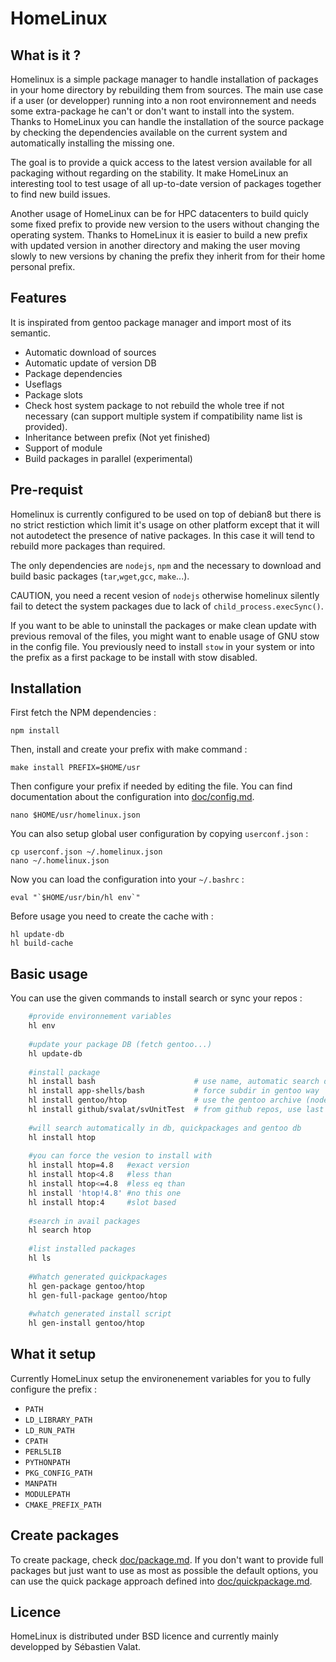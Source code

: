 HomeLinux
=========


What is it ?
------------

Homelinux is a simple package manager to handle installation of packages in your home directory by rebuilding them from sources.
The main use case if a user (or developper) running into a non root environnement and needs some extra-package he can't or don't want
to install into the system. Thanks to HomeLinux you can handle the installation of the source package by checking the dependencies
available on the current system and automatically installing the missing one.

The goal is to provide a quick access to the latest version available for all packaging without regarding on the stability.
It make HomeLinux an interesting tool to test usage of all up-to-date version of packages together to find new build issues.

Another usage of HomeLinux can be for HPC datacenters to build quicly some fixed prefix to provide new version to the users without
changing the operating system. Thanks to HomeLinux it is easier to build a new prefix with updated version in another directory
and making the user moving slowly to new versions by chaning the prefix they inherit from for their home personal prefix.

Features
--------

It is inspirated from gentoo package manager and import most of its semantic.

 * Automatic download of sources
 * Automatic update of version DB
 * Package dependencies
 * Useflags
 * Package slots
 * Check host system package to not rebuild the whole tree if not necessary
 (can support multiple system if compatibility name list is provided).
 * Inheritance between prefix (Not yet finished)
 * Support of module
 * Build packages in parallel (experimental)

Pre-requist
-----------

Homelinux is currently configured to be used on top of debian8 but there is no strict restiction which limit it's usage on other
platform except that it will not autodetect the presence of native packages. In this case it will tend to rebuild more packages
than required.

The only dependencies are `nodejs`, `npm` and the necessary to download and build basic packages (`tar`,`wget`,`gcc`, `make`...).

CAUTION, you need a recent vesion of `nodejs` otherwise homelinux silently fail to detect the
system packages due to lack of `child_process.execSync()`.

If you want to be able to uninstall the packages or make clean update with previous removal of the files, you might want to enable
usage of GNU stow in the config file. You previously need to install `stow` in your system or into the prefix as a first package to
be install with stow disabled.

Installation
------------

First fetch the NPM dependencies :

	npm install

Then, install and create your prefix with make command :

	make install PREFIX=$HOME/usr

Then configure your prefix if needed by editing the file. You can find documentation about the 
configuration into [doc/config.md](doc/config.md).

	nano $HOME/usr/homelinux.json

You can also setup global user configuration by copying `userconf.json` :

	cp userconf.json ~/.homelinux.json
	nano ~/.homelinux.json

Now you can load the configuration into your `~/.bashrc` :

	eval "`$HOME/usr/bin/hl env`"

Before usage you need to create the cache with :

	hl update-db
	hl build-cache

Basic usage
-----------

You can use the given commands to install search or sync your repos :

```sh
	#provide environnement variables
	hl env
	
	#update your package DB (fetch gentoo...)
	hl update-db
	
	#install package
	hl install bash                      # use name, automatic search db
	hl install app-shells/bash           # force subdir in gentoo way
	hl install gentoo/htop               # use the gentoo archive (nodeps)
	hl install github/svalat/svUnitTest  # from github repos, use last release
	
	#will search automatically in db, quickpackages and gentoo db
	hl install htop
	
	#you can force the vesion to install with
	hl install htop=4.8   #exact version
	hl install htop<4.8   #less than
	hl install htop<=4.8  #less eq than
	hl install 'htop!4.8' #no this one
	hl install htop:4     #slot based
	
	#search in avail packages
	hl search htop
	
	#list installed packages
	hl ls
	
	#Whatch generated quickpackages
	hl gen-package gentoo/htop
	hl gen-full-package gentoo/htop
	
	#whatch generated install script
	hl gen-install gentoo/htop
```

What it setup
-------------

Currently HomeLinux setup the environenement variables for you to fully configure the prefix : 

 * `PATH`
 * `LD_LIBRARY_PATH`
 * `LD_RUN_PATH`
 * `CPATH`
 * `PERL5LIB`
 * `PYTHONPATH`
 * `PKG_CONFIG_PATH`
 * `MANPATH`
 * `MODULEPATH`
 * `CMAKE_PREFIX_PATH`

Create packages
---------------

To create package, check [doc/package.md](doc/package.md). If you don't want to provide full packages but just want to use
as most as possible the default options, you can use the quick package approach defined into [doc/quickpackage.md](doc/quickpackage.md).

Licence
-------

HomeLinux is distributed under BSD licence and currently mainly developped by
Sébastien Valat.
